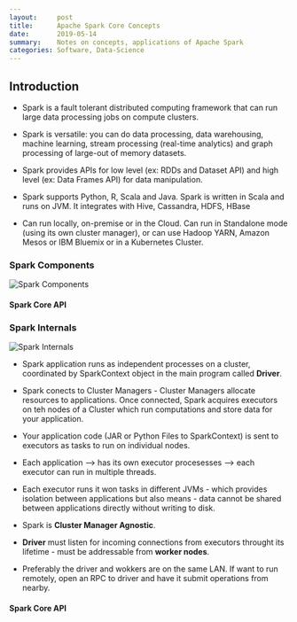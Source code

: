 ```yaml
---
layout:     post
title:      Apache Spark Core Concepts
date:       2019-05-14
summary:    Notes on concepts, applications of Apache Spark
categories: Software, Data-Science
---
```


## Introduction
- Spark is a fault tolerant distributed computing framework that can run large data processing jobs on compute clusters.

- Spark is versatile: you can do data processing, data warehousing, machine learning, stream processing (real-time analytics) and graph processing of large-out of memory datasets. 

- Spark provides APIs for low level (ex: RDDs and Dataset API) and high level (ex: Data Frames API) for data manipulation. 

- Spark supports Python, R, Scala and Java. Spark is written in Scala and runs on JVM. It integrates with Hive, Cassandra, HDFS, HBase

- Can run locally, on-premise or in the Cloud. Can run in Standalone mode (using its own cluster manager), or can use Hadoop YARN, Amazon Mesos or IBM Bluemix or in a Kubernetes Cluster.

### Spark Components

![Spark Components][spark_components]

#### Spark Core API



### Spark Internals
![Spark Internals][spark_internals_cluster_mode]

- Spark application runs as independent processes on a cluster, coordinated by SparkContext object in the main program called **Driver**.

- Spark conects to Cluster Managers - Cluster Managers allocate resources to applications. Once connected, Spark acquires executors on teh nodes of a Cluster which run computations and store data for your application. 

- Your application code (JAR or Python Files to SparkContext) is sent to executors as tasks to run on individual nodes. 

- Each application --> has its own executor procesesses --> each executor can run in multiple threads.

- Each executor runs it won tasks in different JVMs - which provides isolation between applications but also means - data cannot be shared between applications directly without writing to disk. 

- Spark is **Cluster Manager Agnostic**. 

- **Driver** must listen for incoming connections from executors throught its lifetime - must be addressable from **worker nodes**.

- Preferably the driver and wokkers are on the same LAN. If want to run remotely, open an RPC to driver and have it submit operations from nearby. 

#### Spark Core API




















<!-- Image List -->
[spark_components]: /notes/images/spark-components.png "Spark Componenets Image Link"
[spark_internals_cluster_mode]: /notes/images/spark-internals-cluster-mode.png "Spark Componenets Image Link"



